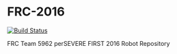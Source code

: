 # FRC-2016


[![Build Status](https://travis-ci.org/perSEVERE-5962/driver_training-2016.svg?branch=master)](https://travis-ci.org/perSEVERE-5962/driver_training-2016)

FRC Team 5962 perSEVERE FIRST 2016 Robot Repository
